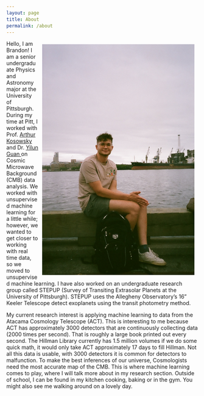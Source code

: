 ```yaml
---
layout: page
title: About
permalink: /about
---
```


<img src="me.JPG" alt="me at the harbor" width="400" style="padding: 10px;" align="right"/>
Hello, I am Brandon! I am a senior undergraduate Physics and Astronomy major at the University of Pittsburgh. During my time at Pitt, I worked with Prof. <a href =" https://www.physicsandastronomy.pitt.edu/people/arthur-kosowsky "> Arthur Kosowsky</a> and Dr. <a href = "https://guanyilun.github.io "> Yilun Guan </a> on Cosmic Microwave Background (CMB) data analysis. We worked with unsupervised machine learning for a little while; however, we wanted to get closer to working with real time data, so we moved to unsupervised machine learning. I have also worked on an undergraduate research group called STEPUP (Survey of Transiting Extrasolar Planets at the University of Pittsburgh). STEPUP uses the Allegheny Observatory’s 16” Keeler Telescope detect exoplanets using the transit photometry method. 

My current research interest is applying machine learning to data from the Atacama Cosmology Telescope (ACT). This is interesting to me because ACT has approximately 3000 detectors that are continuously collecting data (2000 times per second). That is roughly a large book printed out every second. The Hillman Library currently has 1.5 million volumes if we do some quick math, it would only take ACT approximately 17 days to fill Hillman. Not all this data is usable, with 3000 detectors it is common for detectors to malfunction. To make the best inferences of our universe, Cosmologists need the most accurate map of the CMB. This is where machine learning comes to play, where I will talk more about in my research section. Outside of school, I can be found in my kitchen cooking, baking or in the gym. You might also see me walking around on a lovely day. 
